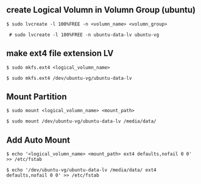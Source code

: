 ## create Logical Volumn in Volumn Group (ubuntu)



```
$ sudo lvcreate -l 100%FREE -n <volumn_name> <volumn_group>
```

```
 # sudo lvcreate -l 100%FREE -n ubuntu-data-lv ubuntu-vg

```
## make ext4 file extension LV
```
$ sudo mkfs.ext4 <logical_volumn_name>
```

```
$ sudo mkfs.ext4 /dev/ubuntu-vg/ubuntu-data-lv
```

## Mount Partition

```
$ sudo mount <logical_volumn_name> <mount_path>
```

```
$ sudo mount /dev/ubuntu-vg/ubuntu-data-lv /media/data/
```

## Add Auto Mount

```
$ echo '<logical_volumn_name> <mount_path> ext4 defaults,nofail 0 0' >> /etc/fstab
```

```
$ echo '/dev/ubuntu-vg/ubuntu-data-lv /media/data/ ext4 defaults,nofail 0 0' >> /etc/fstab
```
